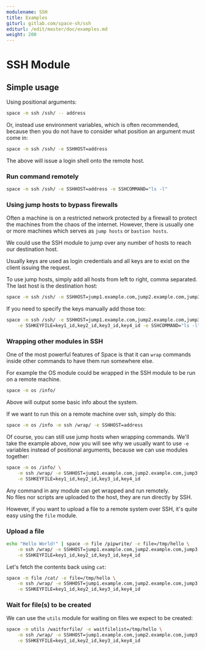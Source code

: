 ```yaml
---
modulename: SSH
title: Examples
giturl: gitlab.com/space-sh/ssh
editurl: /edit/master/doc/examples.md
weight: 200
---
```

# SSH Module

## Simple usage

Using positional arguments:  

```sh
space -m ssh /ssh/ -- address

```

Or, instead use environment variables, which is often recommended,
because then you do not have to consider what position an argument
must come in:  

```sh
space -m ssh /ssh/ -e SSHHOST=address

```

The above will issue a login shell onto the remote host.  

### Run command remotely

```sh
space -m ssh /ssh/ -e SSHHOST=address -e SSHCOMMAND="ls -l"

```

### Using jump hosts to bypass firewalls

Often a machine is on a restricted network protected by a firewall to protect the machines from the chaos of the internet.
However, there is usually one or more machines which serves as `jump hosts` or `bastion hosts`.

We could use the SSH module to jump over any number of hosts to reach our destination host.  

Usually keys are used as login credentials and all keys are to exist on the client issuing the request.

To use jump hosts, simply add all hosts from left to right, comma separated. The last host is the destination host:  

```sh
space -m ssh /ssh/ -e SSHHOST=jump1.example.com,jump2.example.com,jump3.example.com,destination.example.com -e SSHCOMMAND="ls -l"

```

If you need to specify the keys manually add those too:  

```sh
space -m ssh /ssh/ -e SSHHOST=jump1.example.com,jump2.example.com,jump3.example.com,destination.example.com \
    -e SSHKEYFILE=key1_id,key2_id,key3_id,key4_id -e SSHCOMMAND="ls -l"
```

### Wrapping other modules in SSH

One of the most powerful features of Space is that it can `wrap` commands
inside other commands to have them run somewhere else.  

For example the OS module could be wrapped in the SSH module to be run on a remote machine.

```sh
space -m os /info/
```

Above will output some basic info about the system.  

If we want to run this on a remote machine over ssh, simply do this:  

```sh
space -m os /info -m ssh /wrap/ -e SSHHOST=address

```

Of course, you can still use jump hosts when wrapping commands.
We'll take the example above, now you will see why we usually want
to use `-e` variables instead of positional arguments, because we can use modules together:  

```sh
space -m os /info/ \
    -m ssh /wrap/ -e SSHHOST=jump1.example.com,jump2.example.com,jump3.example.com,destination.example.com \
    -e SSHKEYFILE=key1_id,key2_id,key3_id,key4_id
```

Any command in any module can get wrapped and run remotely.  
No files nor scripts are uploaded to the host, they are run directly by SSH.

However, if you want to upload a file to a remote system over SSH, it's quite easy
using the `file` module.

### Upload a file

```sh
echo "Hello World!" | space -m file /pipwrite/ -e file=/tmp/hello \
    -m ssh /wrap/ -e SSHHOST=jump1.example.com,jump2.example.com,jump3.example.com,destination.example.com \
    -e SSHKEYFILE=key1_id,key2_id,key3_id,key4_id
```

Let's fetch the contents back using `cat`:  

```sh
space -m file /cat/ -e file=/tmp/hello \
    -m ssh /wrap/ -e SSHHOST=jump1.example.com,jump2.example.com,jump3.example.com,destination.example.com \
    -e SSHKEYFILE=key1_id,key2_id,key3_id,key4_id
```

### Wait for file(s) to be created

We can use the `utils` module for waiting on files we expect to be created:  

```sh
space -m utils /waitforfile/ -e waitfilelist=/tmp/hello \
    -m ssh /wrap/ -e SSHHOST=jump1.example.com,jump2.example.com,jump3.example.com,destination.example.com \
    -e SSHKEYFILE=key1_id,key2_id,key3_id,key4_id
```

